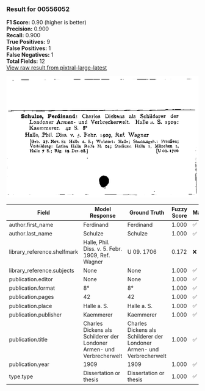 ### Result for 00556052
**F1 Score:** 0.90 (higher is better)<br>**Precision:** 0.900<br>**Recall:** 0.900<br>**True Positives:** 9<br>**False Positives:** 1<br>**False Negatives:** 1<br>**Total Fields:** 12<br>[View raw result from pixtral-large-latest](https://github.com/RISE-UNIBAS/humanities_data_benchmark/blob/main/results/2025-09-02/T0159/request_T0159_00556052.json)

<img src="https://github.com/RISE-UNIBAS/humanities_data_benchmark/blob/main/benchmarks/zettelkatalog/images/00556052.jpg?raw=true" alt="00556052" width="600px">

| Field | Model Response | Ground Truth | Fuzzy Score | Match |
|-------|----------------|--------------|-------------|-------|
| author.first_name | Ferdinand | Ferdinand | 1.000 | ✅ |
| author.last_name | Schulze | Schulze | 1.000 | ✅ |
| library_reference.shelfmark | Halle, Phil. Diss. v. 5. Febr. 1909, Ref. Wagner | U 09. 1706 | 0.172 | ❌ |
| library_reference.subjects | None | None | 1.000 | ✅ |
| publication.editor | None | None | 1.000 | ✅ |
| publication.format | 8° | 8° | 1.000 | ✅ |
| publication.pages | 42 | 42 | 1.000 | ✅ |
| publication.place | Halle a. S. | Halle a. S. | 1.000 | ✅ |
| publication.publisher | Kaemmerer | Kaemmerer | 1.000 | ✅ |
| publication.title | Charles Dickens als Schilderer der Londoner Armen- und Verbrecherwelt | Charles Dickens als Schilderer der Londoner Armen- und Verbrecherwelt | 1.000 | ✅ |
| publication.year | 1909 | 1909 | 1.000 | ✅ |
| type.type | Dissertation or thesis | Dissertation or thesis | 1.000 | ✅ |
